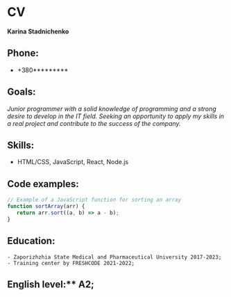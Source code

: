# CV
 **Karina Stadnichenko**
 ## Phone: 
 - +380*********
 ## Goals:
*Junior programmer with a solid knowledge of programming and a strong desire to develop in the IT field. Seeking an opportunity to apply my skills in a real project and contribute to the success of the company.*
 ## Skills: 
- HTML/CSS, JavaScript, React, Node.js
 ## Сode examples:

 ```javascript
 // Example of a JavaScript function for sorting an array
 function sortArray(arr) {
    return arr.sort((a, b) => a - b);
 }
 ```
 ## Education:
    - Zaporizhzhia State Medical and Pharmaceutical University 2017-2023;
    - Training center by FRESHCODE 2021-2022;
 ## English level:** A2;
